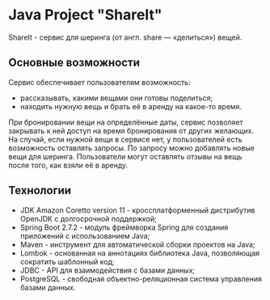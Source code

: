 # Java Project "ShareIt"
ShareIt - cервис для шеринга (от англ. share — «делиться») вещей.

## Основные возможности
Сервис обеспечивает пользователям возможность:

* рассказывать, какими вещами они готовы поделиться;
* находить нужную вещь и брать её в аренду на какое-то время.
 
При бронировании вещи на определённые даты, сервис позволяет закрывать к ней доступ на время бронирования от других желающих. На случай, если нужной вещи в сервисе нет, у пользователей есть возможность оставлять запросы. По запросу можно добавлять новые вещи для шеринга. Пользователи могут оставлять отзывы на вещь после того, как взяли её в аренду.

## Технологии
* JDK Amazon Coretto version 11 - кроссплатформенный дистрибутив OpenJDK с долгосрочной поддержкой;
* Spring Boot 2.7.2 - модуль фреймворка Spring для создания приложений с использованием Java;
* Maven - инструмент для автоматической сборки проектов на Java;
* Lombok - основанная на аннотациях библиотека Java, позволяющая сократить шаблонный код;
* JDBC - API для взаимодействия с базами данных;
* PostgreSQL - свободная объектно-реляционная система управления базами данных.

